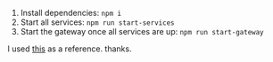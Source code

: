 1. Install dependencies: `npm i`
1. Start all services: `npm run start-services`
1. Start the gateway once all services are up: `npm run start-gateway`

I used [this](https://github.com/nayaabkhan/nexus-federation-example) as a reference. thanks.
